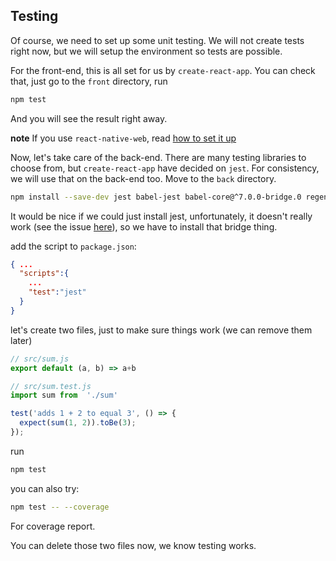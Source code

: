 ## Testing

Of course, we need to set up some unit testing. We will not create tests right now, but we will setup the environment so tests are possible.

For the front-end, this is all set for us by `create-react-app`. You can check that, just go to the `front` directory, run 

```sh
npm test
```
And you will see the result right away.

**note** If you use `react-native-web`, read [how to set it up](./react-native-web-setup.md)

Now, let's take care of the back-end. There are many testing libraries to choose from, but `create-react-app` have decided on `jest`. For consistency, we will use that on the back-end too. Move to the `back` directory.

```sh
npm install --save-dev jest babel-jest babel-core@^7.0.0-bridge.0 regenerator-runtime
```

It would be nice if we could just install jest, unfortunately, it doesn't really work (see the issue [here](https://github.com/facebook/jest/issues/6913)), so we have to install that bridge thing.

add the script to `package.json`:

```json
{ ...
  "scripts":{
    ...
    "test":"jest"
  }
}
```

let's create two files, just to make sure things work (we can remove them later)

```js
// src/sum.js
export default (a, b) => a+b
```

```js
// src/sum.test.js
import sum from  './sum'

test('adds 1 + 2 to equal 3', () => {
  expect(sum(1, 2)).toBe(3);
});
```

run

```sh
npm test
```

you can also try:

```sh
npm test -- --coverage
```

For coverage report.

You can delete those two files now, we know testing works.